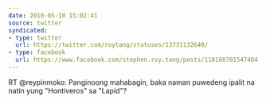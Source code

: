 ```yaml
---
date: 2010-05-10 15:02:41
source: twitter
syndicated:
- type: twitter
  url: https://twitter.com/roytang/statuses/13731132640/
- type: facebook
  url: https://www.facebook.com/stephen.roy.tang/posts/118168701547484
---
```


RT @reypinmoko: Panginoong mahabagin, baka naman puwedeng ipalit na natin yung "Hontiveros" sa "Lapid"?